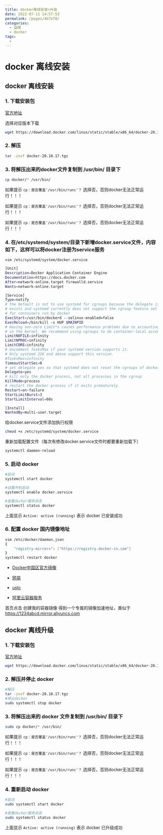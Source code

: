 ```yaml
---
title: docker离线安装+升级
date: 2022-07-11 14:57:53
permalink: /pages/4b7e78/
categories:
  - 运维
  - docker
tags:
  - 
---
```

# docker 离线安装

## docker 离线安装

### 1. 下载安装包

[官方地址](https://download.docker.com/linux/static/stable/x86_64/)

选择对应版本下载

```bash
wget https://download.docker.com/linux/static/stable/x86_64/docker-20.10.17.tgz
```

### 2. 解压

```bash
tar -zxvf docker-20.10.17.tgz
```

### 3. 将解压出来的docker文件复制到 /usr/bin/ 目录下

```bash
cp docker/* /usr/bin/
```
如果提示 `cp：是否覆盖'/usr/bin/runc'？` 选择否，否则docker无法正常运行！！！

如果提示 `cp：是否覆盖'/usr/bin/runc'？` 选择否，否则docker无法正常运行！！！

如果提示 `cp：是否覆盖'/usr/bin/runc'？` 选择否，否则docker无法正常运行！！！

### 4. 在/etc/systemd/system/目录下新增docker.service文件，内容如下，这样可以将docker注册为service服务

```
vim /etc/systemd/system/docker.service
```

```bash
[Unit]
Description=Docker Application Container Engine
Documentation=https://docs.docker.com
After=network-online.target firewalld.service
Wants=network-online.target

[Service]
Type=notify
# the default is not to use systemd for cgroups because the delegate issues still
# exists and systemd currently does not support the cgroup feature set required
# for containers run by docker
ExecStart=/usr/bin/dockerd --selinux-enabled=false
ExecReload=/bin/kill -s HUP $MAINPID
# Having non-zero Limit*s causes performance problems due to accounting overhead
# in the kernel. We recommend using cgroups to do container-local accounting.
LimitNOFILE=infinity
LimitNPROC=infinity
LimitCORE=infinity
# Uncomment TasksMax if your systemd version supports it.
# Only systemd 226 and above support this version.
#TasksMax=infinity
TimeoutStartSec=0
# set delegate yes so that systemd does not reset the cgroups of docker containers
Delegate=yes
# kill only the docker process, not all processes in the cgroup
KillMode=process
# restart the docker process if it exits prematurely
Restart=on-failure
StartLimitBurst=3
StartLimitInterval=60s

[Install]
WantedBy=multi-user.target
```


给docker.service文件添加执行权限

```bash
chmod +x /etc/systemd/system/docker.service 
```

重新加载配置文件（每次有修改docker.service文件时都要重新加载下）

```bash
systemctl daemon-reload 
```

### 5. 启动 docker

```bash
#启动
systemctl start docker

#设置开机启动
systemctl enable docker.service

#查看docker服务状态
systemctl status docker
```

上面显示 `Active: active (running)` 表示 docker 已安装成功

### 6. 配置 docker 国内镜像地址

```bash
vim /etc/docker/daemon.json
{
    "registry-mirrors": ["https://registry.docker-cn.com"]
}
systemctl restart docker
```

- [Docker中国区官方镜像](https://registry.docker-cn.com)

- [网易](http://hub-mirror.c.163.com)

- [ustc](https://docker.mirrors.ustc.edu.cn)

- [阿里云容器服务](https://cr.console.aliyun.com/)

首页点击 创建我的容器镜像  得到一个专属的镜像加速地址，类似于 https://1234abcd.mirror.aliyuncs.com

## docker 离线升级

### 1. 下载安装包

[官方地址](https://download.docker.com/linux/static/stable/x86_64/)

```bash
wget https://download.docker.com/linux/static/stable/x86_64/docker-20.10.17.tgz
```

### 2. 解压并停止 docker

```bash
#解压
tar -zxvf docker-20.10.17.tgz
#停止docker
sudo systemctl stop docker
```

### 3. 将解压出来的 docker 文件复制到 /usr/bin/ 目录下

```bash
sudo cp docker/* /usr/bin/
```
如果提示 `cp：是否覆盖'/usr/bin/runc'？` 选择否，否则docker无法正常运行！！！

如果提示 `cp：是否覆盖'/usr/bin/runc'？` 选择否，否则docker无法正常运行！！！

如果提示 `cp：是否覆盖'/usr/bin/runc'？` 选择否，否则docker无法正常运行！！！

### 4. 重新启动 docker

```bash
#启动
sudo systemctl start docker

#查看docker服务状态
sudo systemctl status docker
```

上面显示 `Active: active (running)` 表示 docker 已升级成功

